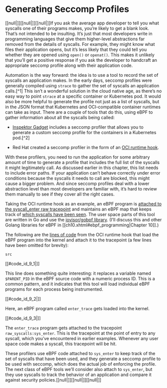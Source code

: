 # Generating Seccomp Profiles

[[null|]][[null|]][[null|]]If you ask the average app developer to tell you what syscalls one of their programs makes, you’re likely to get a blank look. That’s not intended to be insulting. It’s just that most developers write in programming languages that give them higher-level abstractions far removed from the details of syscalls. For example, they might know what files their application opens, but it’s less likely that they could tell you whether they are opened using `open()` or `openat()`_._ This makes it unlikely that you’ll get a positive response if you ask the developer to handcraft an appropriate seccomp profile along with their application code.

Automation is the way forward: the idea is to use a tool to record the set of syscalls an application makes. In the early days, seccomp profiles were generally compiled using `strace` to gather the set of syscalls an application calls.[^1] This isn’t a wonderful solution in the cloud native age, as there’s no easy way to point `strace` at a specific container or Kubernetes pod. It would also be more helpful to generate the profile not just as a list of syscalls, but in the JSON format that Kubernetes and OCI-compatible container runtimes can take as input. There are a couple of tools that do this, using eBPF to gather information about all the syscalls being called:

*   [Inspektor Gadget](https://www.inspektor-gadget.io) includes a seccomp profiler that allows you to generate a custom seccomp profile for the containers in a Kubernetes pod.[^2]
    
*   Red Hat created a seccomp profiler in the form of an [OCI runtime hook](https://oreil.ly/nC8vM).
    

With these profilers, you need to run the application for some arbitrary amount of time to generate a profile that includes the full list of the syscalls it might legitimately call. As discussed earlier in this chapter, this list needs to include error paths. If your application can’t behave correctly under error conditions because the syscalls it needs to call are blocked, this might cause a bigger problem. And since seccomp profiles deal with a lower abstraction level than most developers are familiar with, it’s hard to review them manually to see if they cover all the right cases.

Taking the OCI runtime hook as an example, an eBPF program is [attached to the syscall_enter raw tracepoint](https://oreil.ly/sbWSc) and maintains an eBPF map that keeps track of [which syscalls have been seen](https://oreil.ly/czUM7). The user space parts of this tool are written in Go and use the [iovisor/gobpf library](https://oreil.ly/sYCT3). (I’ll discuss this and other Golang libraries for eBPF in [[ch10.xhtml#ebpf_programming|Chapter 10]].)

The following are the [lines of code](https://oreil.ly/DOShA) from the OCI runtime hook that load the eBPF program into the kernel and attach it to the tracepoint (a few lines have been omitted for brevity):

    src

[[#code_id_9_1|]]

This line does something quite interesting: it replaces a variable named `$PARENT_PID` in the eBPF source code with a numeric process ID. This is a common pattern, and it indicates that this tool will load individual eBPF programs for each process being instrumented.

[[#code_id_9_2|]]

Here, an eBPF program called `enter_trace` gets loaded into the kernel.

[[#code_id_9_3|]]

The `enter_trace` program gets attached to the tracepoint `raw_syscalls:sys_enter`. This is the tracepoint at the point of entry to any syscall, which you’ve encountered in earlier examples. Whenever any user space code makes a syscall, this tracepoint will be hit.

These profilers use eBPF code attached to `sys_enter` to keep track of the set of syscalls that have been used, and they generate a seccomp profile to be used with seccomp, which does the actual job of enforcing the profile. The next class of eBPF tools we’ll consider also attach to `sys_enter`, but they use syscalls to track the behavior of an application and compare it against security policies.[[null|]][[null|]][[null|]]